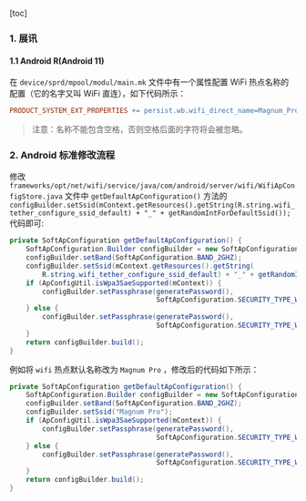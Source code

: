 [toc]

### 1. 展讯

#### 1.1 Android R(Android 11)

在 `device/sprd/mpool/modul/main.mk` 文件中有一个属性配置 WiFi 热点名称的配置（它的名字又叫 WiFi 直连），如下代码所示：

```makefile
PRODUCT_SYSTEM_EXT_PROPERTIES += persist.wb.wifi_direct_name=Magnum_Pro	
```

> 注意：名称不能包含空格，否则空格后面的字符将会被忽略。

### 2. Android 标准修改流程

修改 `frameworks/opt/net/wifi/service/java/com/android/server/wifi/WifiApConfigStore.java` 文件中 `getDefaultApConfiguration()` 方法的 `configBuilder.setSsid(mContext.getResources().getString(R.string.wifi_tether_configure_ssid_default) + "_" + getRandomIntForDefaultSsid());` 代码即可:

```java
private SoftApConfiguration getDefaultApConfiguration() {
    SoftApConfiguration.Builder configBuilder = new SoftApConfiguration.Builder();
    configBuilder.setBand(SoftApConfiguration.BAND_2GHZ);
    configBuilder.setSsid(mContext.getResources().getString(
        R.string.wifi_tether_configure_ssid_default) + "_" + getRandomIntForDefaultSsid());
    if (ApConfigUtil.isWpa3SaeSupported(mContext)) {
        configBuilder.setPassphrase(generatePassword(),
                                    SoftApConfiguration.SECURITY_TYPE_WPA3_SAE_TRANSITION);
    } else {
        configBuilder.setPassphrase(generatePassword(),
                                    SoftApConfiguration.SECURITY_TYPE_WPA2_PSK);
    }
    return configBuilder.build();
}
```

例如将 `wifi` 热点默认名称改为 `Magnum Pro` ，修改后的代码如下所示：

```java
private SoftApConfiguration getDefaultApConfiguration() {
    SoftApConfiguration.Builder configBuilder = new SoftApConfiguration.Builder();
    configBuilder.setBand(SoftApConfiguration.BAND_2GHZ);
    configBuilder.setSsid("Magnum Pro");
    if (ApConfigUtil.isWpa3SaeSupported(mContext)) {
        configBuilder.setPassphrase(generatePassword(),
                                    SoftApConfiguration.SECURITY_TYPE_WPA3_SAE_TRANSITION);
    } else {
        configBuilder.setPassphrase(generatePassword(),
                                    SoftApConfiguration.SECURITY_TYPE_WPA2_PSK);
    }
    return configBuilder.build();
}
```
